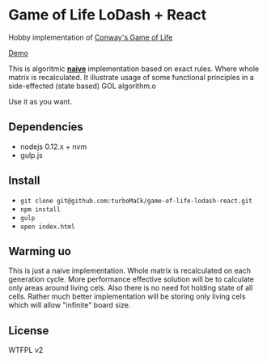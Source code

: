 # Game of Life LoDash + React
Hobby implementation of [Conway's Game of Life](https://en.wikipedia.org/wiki/Conway%27s_Game_of_Life)

[Demo](//turbomack.github.io/game-of-life-lodash-react/)

This is algoritmic [**naive**](#warmingup) implementation based on exact rules. Where whole matrix is recalculated.
It illustrate usage of some functional principles in a side-effected (state based) GOL algorithm.o

Use it as you want.

## Dependencies
* nodejs 0.12.x + nvm
* gulp.js

## Install
* `git clone git@github.com:turboMaCk/game-of-life-lodash-react.git`
* `npm install`
* `gulp`
* `open index.html`

<h2 id="warmingup">Warming uo</h2>
This is just a naive implementation. Whole matrix is recalculated on each generation cycle.
More performance effective solution will be to calculate only areas around living cels.
Also there is no need fot holding state of all cells. Rather much better implementation will
be storing only living cels which will allow "infinite" board size.

## License
WTFPL v2
